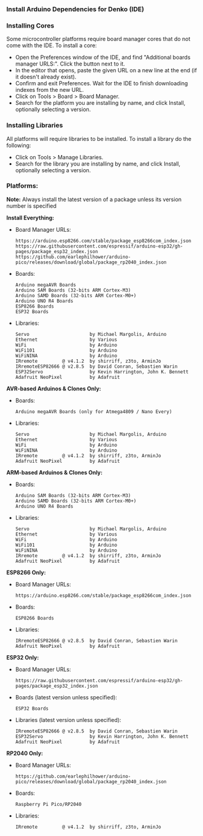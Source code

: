 ### Install Arduino Dependencies for Denko (IDE)

### Installing Cores

Some microcontroller platforms require board manager cores that do not come with the IDE. To install a core:
  * Open the Preferences window of the IDE, and find "Additional boards manager URLS:". Click the button next to it.
  * In the editor that opens, paste the given URL on a new line at the end (if it doesn't already exist).
  * Confirm and exit Preferences. Wait for the IDE to finish downloading indexes from the new URL.
  * Click on Tools > Board > Board Manager.
  * Search for the platform you are installing by name, and click Install, optionally selecting a version.
   
### Installing Libraries

All platforms will require libraries to be installed. To install a library do the following:
  * Click on Tools > Manage Libraries.
  * Search for the library you are installing by name, and click Install, optionally selecting a version.

### Platforms:

**Note:** Always install the latest version of a package unless its version number is specified

**Install Everything:**
  * Board Manager URLs:
    ````
    https://arduino.esp8266.com/stable/package_esp8266com_index.json
    https://raw.githubusercontent.com/espressif/arduino-esp32/gh-pages/package_esp32_index.json
    https://github.com/earlephilhower/arduino-pico/releases/download/global/package_rp2040_index.json
    ````
  * Boards:
    ````
    Arduino megaAVR Boards
    Arduino SAM Boards (32-bits ARM Cortex-M3)
    Arduino SAMD Boards (32-bits ARM Cortex-M0+)
    Arduino UNO R4 Boards
    ESP8266 Boards
    ESP32 Boards    
    ````    
  * Libraries:
    ````
    Servo                      by Michael Margolis, Arduino
    Ethernet                   by Various
    WiFi                       by Arduino
    WiFi101                    by Arduino
    WiFiNINA                   by Arduino
    IRremote         @ v4.1.2  by shirriff, z3to, ArminJo
    IRremoteESP82666 @ v2.8.5  by David Conran, Sebastien Warin
    ESP32Servo                 by Kevin Harrington, John K. Bennett
    Adafruit NeoPixel          by Adafruit
    ````

**AVR-based Arduinos & Clones Only:**
  * Boards:
    ````
    Arduino megaAVR Boards (only for Atmega4809 / Nano Every)
    ````    
  * Libraries:
    ````
    Servo                      by Michael Margolis, Arduino
    Ethernet                   by Various
    WiFi                       by Arduino
    WiFiNINA                   by Arduino
    IRremote         @ v4.1.2  by shirriff, z3to, ArminJo
    Adafruit NeoPixel          by Adafruit
    ````
    
**ARM-based Arduinos & Clones Only:**
  * Boards:
    ````
    Arduino SAM Boards (32-bits ARM Cortex-M3)
    Arduino SAMD Boards (32-bits ARM Cortex-M0+)
    Arduino UNO R4 Boards
    ````    
  * Libraries:
    ````
    Servo                      by Michael Margolis, Arduino
    Ethernet                   by Various
    WiFi                       by Arduino
    WiFi101                    by Arduino
    WiFiNINA                   by Arduino
    IRremote         @ v4.1.2  by shirriff, z3to, ArminJo
    Adafruit NeoPixel          by Adafruit
    ````

**ESP8266 Only:**
  * Board Manager URLs:
    ````
    https://arduino.esp8266.com/stable/package_esp8266com_index.json
    ````
  * Boards:
    ````
    ESP8266 Boards
    ````    
  * Libraries:
    ````
    IRremoteESP82666 @ v2.8.5  by David Conran, Sebastien Warin
    Adafruit NeoPixel          by Adafruit
    ````

**ESP32 Only:**
  * Board Manager URLs:
    ````
    https://raw.githubusercontent.com/espressif/arduino-esp32/gh-pages/package_esp32_index.json
    ````
  * Boards (latest version unless specified):
    ````
    ESP32 Boards    
    ````    
  * Libraries (latest version unless specified):
    ````
    IRremoteESP82666 @ v2.8.5  by David Conran, Sebastien Warin
    ESP32Servo                 by Kevin Harrington, John K. Bennett
    Adafruit NeoPixel          by Adafruit
    ````
    
**RP2040 Only:**
  * Board Manager URLs:
    ````
    https://github.com/earlephilhower/arduino-pico/releases/download/global/package_rp2040_index.json
    ````
  * Boards:
    ````
    Raspberry Pi Pico/RP2040   
    ````    
  * Libraries:
    ````
    IRremote         @ v4.1.2  by shirriff, z3to, ArminJo
    ````
